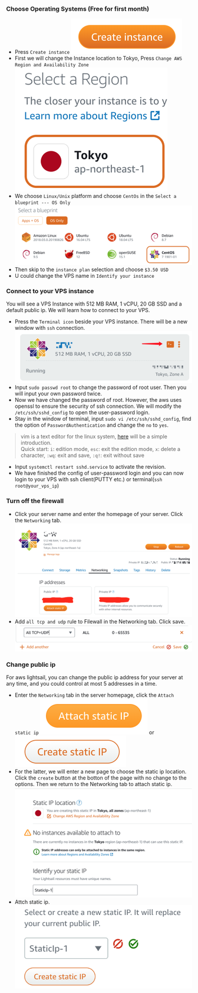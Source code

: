 ### Choose Operating Systems (Free for first month)
- Press `Create instance`
![](image/aws_1.png "Create instance")
- First we will change the Instance location to Tokyo, Press `Change AWS Region and Availability Zone`
![](image/aws_2.png "Change Zone")
- We choose `Linux/Unix` platform and choose `CentOs` in the `Select a blueprint --- OS Only`
![](image/aws_3.png)
- Then skip to the `instance plan` selection and choose `$3.50 USD`
- U could change the VPS name in `Identify your instance`

### Connect to your VPS instance
You will see a VPS Instance with 512 MB RAM, 1 vCPU, 20 GB SSD and a default public ip. We will learn how to connect to your VPS.
- Press the `Terminal icon` beside your VPS instance. There will be a new window with `ssh` connection.
![](image/aws_4.png)
- Input `sudo passwd root` to change the password of root user. Then you will input your own password twice.
- Now we have changed the password of root. However, the aws uses openssl to ensure the security of ssh connection. We will modify the `/etc/ssh/sshd_config` to open the user-password login.
- Stay in the window of terminal, input `sudo vi /etc/ssh/sshd_config`, find the option of `PasswordAuthentication` and change the `no` to `yes`.
> vim is a text editor for the linux system, [here](https://www.runoob.com/linux/linux-vim.html) will be a simple introduction.  
> Quick start: `i`: edition mode, `esc`: exit the edition mode, `x`: delete a character, `:wq`: exit and save, `:q!`: exit without save
- Input `systemctl restart sshd.service` to activate the revision.
- We have finished the config of user-password login and you can now login to your VPS with ssh client(PUTTY etc.) or terminal(`ssh root@your_vps_ip`)

### Turn off the firewall
- Click your server name and enter the homepage of your server. Click the `Networking` tab.
![](image/aws_5.png)
- Add `all tcp and udp` rule to Filewall in the Networking tab. Click save.
![](image/aws_6.png)

### Change public ip
For aws lightsail, you can change the public ip address for your server at any time, and you could control at most 5 addresses in a time.
- Enter the `Networking` tab in the server homepage, click the `Attach static ip`
![](image/aws_7.png) or ![](image/aws_8.png)
- For the latter, we will enter a new page to choose the static ip location. Click the `create` button at the botton of the page with no change to the options. Then we return to the Networking tab to attach static ip.
![](image/aws_9.png)
- Attch static ip.
![](image/aws_10.png)
